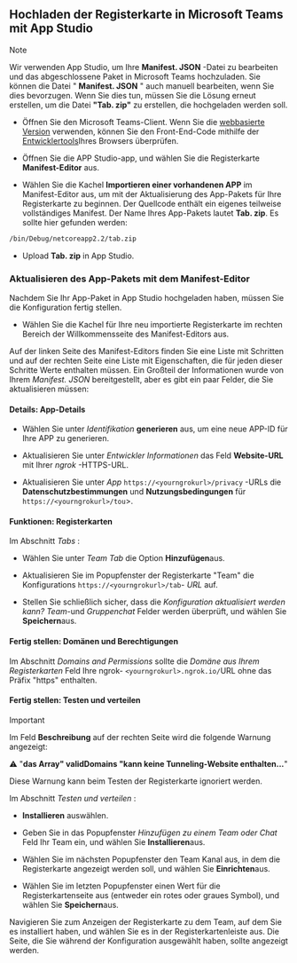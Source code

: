 ## <a name="upload-your-tab-to-teams-with-app-studio"></a>Hochladen der Registerkarte in Microsoft Teams mit App Studio

>[!NOTE]
> Wir verwenden App Studio, um Ihre **Manifest. JSON** -Datei zu bearbeiten und das abgeschlossene Paket in Microsoft Teams hochzuladen. Sie können die Datei " **Manifest. JSON** " auch manuell bearbeiten, wenn Sie dies bevorzugen. Wenn Sie dies tun, müssen Sie die Lösung erneut erstellen, um die Datei **"Tab. zip"** zu erstellen, die hochgeladen werden soll.

- Öffnen Sie den Microsoft Teams-Client. Wenn Sie die [webbasierte Version](https://teams.microsoft.com) verwenden, können Sie den Front-End-Code mithilfe der [Entwicklertools](~/tabs/how-to/developer-tools.md)Ihres Browsers überprüfen.

- Öffnen Sie die APP Studio-app, und wählen Sie die Registerkarte **Manifest-Editor** aus.

- Wählen Sie die Kachel **Importieren einer vorhandenen APP** im Manifest-Editor aus, um mit der Aktualisierung des App-Pakets für Ihre Registerkarte zu beginnen. Der Quellcode enthält ein eigenes teilweise vollständiges Manifest. Der Name Ihres App-Pakets lautet **Tab. zip**. Es sollte hier gefunden werden:

```bash
/bin/Debug/netcoreapp2.2/tab.zip
```

- Upload **Tab. zip** in App Studio.

### <a name="update-your-app-package-with-manifest-editor"></a>Aktualisieren des App-Pakets mit dem Manifest-Editor

Nachdem Sie Ihr App-Paket in App Studio hochgeladen haben, müssen Sie die Konfiguration fertig stellen.

- Wählen Sie die Kachel für Ihre neu importierte Registerkarte im rechten Bereich der Willkommensseite des Manifest-Editors aus.

Auf der linken Seite des Manifest-Editors finden Sie eine Liste mit Schritten und auf der rechten Seite eine Liste mit Eigenschaften, die für jeden dieser Schritte Werte enthalten müssen. Ein Großteil der Informationen wurde von Ihrem *Manifest. JSON* bereitgestellt, aber es gibt ein paar Felder, die Sie aktualisieren müssen:

#### <a name="details-app-details"></a>Details: App-Details

- Wählen Sie unter *Identifikation* **generieren** aus, um eine neue APP-ID für Ihre APP zu generieren.

- Aktualisieren Sie unter *Entwickler Informationen* das Feld **Website-URL** mit Ihrer *ngrok* -HTTPS-URL.

- Aktualisieren Sie unter *App* `https://<yourngrokurl>/privacy` -URLs die **Datenschutzbestimmungen** und **Nutzungsbedingungen** für `https://<yourngrokurl>/tou`>.

#### <a name="capabilities-tabs"></a>Funktionen: Registerkarten

Im Abschnitt *Tabs* :

- Wählen Sie unter *Team Tab* die Option **Hinzufügen**aus.

- Aktualisieren Sie im Popupfenster der Registerkarte "Team" die Konfigurations `https://<yourngrokurl>/tab`- *URL* auf.

- Stellen Sie schließlich sicher, dass die *Konfiguration aktualisiert werden kann? Team*-und *Gruppenchat* Felder werden überprüft, und wählen Sie **Speichern**aus.

#### <a name="finish-domains-and-permissions"></a>Fertig stellen: Domänen und Berechtigungen

Im Abschnitt *Domains and Permissions* sollte die *Domäne aus Ihrem Registerkarten* Feld Ihre ngrok- `<yourngrokurl>.ngrok.io/`URL ohne das Präfix "https" enthalten.

#### <a name="finish-test-and-distribute"></a>Fertig stellen: Testen und verteilen

>[!IMPORTANT]
>Im Feld **Beschreibung** auf der rechten Seite wird die folgende Warnung angezeigt:
>
>&#9888; "**das Array" validDomains "kann keine Tunneling-Website enthalten...**"
>
>Diese Warnung kann beim Testen der Registerkarte ignoriert werden.

Im Abschnitt *Testen und verteilen* :

- **Installieren** auswählen.

- Geben Sie in das Popupfenster *Hinzufügen zu einem Team oder Chat* Feld Ihr Team ein, und wählen Sie **Installieren**aus.

- Wählen Sie im nächsten Popupfenster den Team Kanal aus, in dem die Registerkarte angezeigt werden soll, und wählen Sie **Einrichten**aus.

- Wählen Sie im letzten Popupfenster einen Wert für die Registerkartenseite aus (entweder ein rotes oder graues Symbol), und wählen Sie **Speichern**aus.

Navigieren Sie zum Anzeigen der Registerkarte zu dem Team, auf dem Sie es installiert haben, und wählen Sie es in der Registerkartenleiste aus. Die Seite, die Sie während der Konfiguration ausgewählt haben, sollte angezeigt werden.
